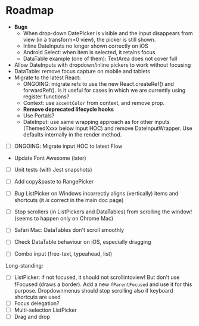 # Roadmap

* **Bugs**
  * When drop-down DatePicker is visible and the input disappears from view (in a transform=0 view), the picker is still shown.
  * Inline DateInputs no longer shown correctly on iOS
  * Android Select: when item is selected, it retains focus
  * DataTable example (one of them): TextArea does not cover full
* Allow DateInputs with dropdown/inline pickers to work without focusing
* DataTable: remove focus capture on mobile and tablets
* Migrate to the latest React:
    * ONGOING: migrate refs to use the new React.createRef() and forwardRef(). Is it useful for cases in which we are currently using register functions?
    * Context: use `accentColor` from context, and remove prop.
    * **Remove deprecated lifecycle hooks**
    * Use Portals?
    * DateInput: use same wrapping approach as for other inputs (ThemedXxxx below Input HOC) and remove DateInputWrapper. Use defaults internally in the render method.
* [ ] ONGOING: Migrate input HOC to latest Flow

* Update Font Awesome (later)

* [ ] Unit tests (with Jest snapshots)

* [ ] Add copy&paste to RangePicker
* [ ] _Bug_ ListPicker on Windows incorrectly aligns (vertically) items and shortcuts (it _is_ correct in the main doc page)
* [ ] Stop scrollers (in ListPickers and DataTables) from scrolling the window! (seems to happen only on Chrome Mac)
* [ ] Safari Mac: DataTables don't scroll smoothly
* [ ] Check DataTable behaviour on iOS, especially dragging

* [ ] Combo input (free-text, typeahead, list)

Long-standing:

* [ ] ListPicker: if not focused, it should not scrollintoview! But don't use fFocused (draws a border). Add a new `fParentFocused` and use it for this purpose. Dropdownmenus should stop scrolling also if keyboard shortcuts are used
* [ ] Focus delegation?
* [ ] Multi-selection ListPicker
* [ ] Drag and drop
